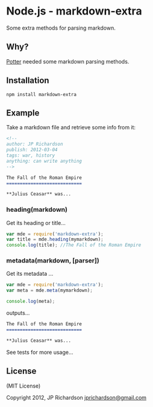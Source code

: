 Node.js - markdown-extra
================

Some extra methods for parsing markdown.


Why?
----

[Potter](http://pottercms.com) needed some markdown parsing methods.


Installation
------------

    npm install markdown-extra



Example
-------

Take a markdown file and retrieve some info from it:

```markdown
<!--
author: JP Richardson
publish: 2012-03-04
tags: war, history
anything: can write anything
-->

The Fall of the Roman Empire
============================

**Julius Ceasar** was...

```

### heading(markdown)

Get its heading or title...

```javascript
var mde = require('markdown-extra');
var title = mde.heading(mymarkdown);
console.log(title); //The Fall of the Roman Empire
```


### metadata(markdown, [parser])

Get its metadata ...

```javascript
var mde = require('markdown-extra');
var meta = mde.meta(mymarkdown);

console.log(meta);
```

outputs...

```markdown
The Fall of the Roman Empire
============================

**Julius Ceasar** was...

```

See tests for more usage...

License
-------

(MIT License)

Copyright 2012, JP Richardson  <jprichardson@gmail.com>


